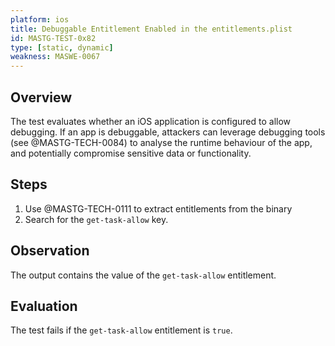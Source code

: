 ```yaml
---
platform: ios
title: Debuggable Entitlement Enabled in the entitlements.plist
id: MASTG-TEST-0x82
type: [static, dynamic]
weakness: MASWE-0067
---
```


## Overview

The test evaluates whether an iOS application is configured to allow debugging. If an app is debuggable, attackers can leverage debugging tools (see @MASTG-TECH-0084) to analyse the runtime behaviour of the app, and potentially compromise sensitive data or functionality.

## Steps

1. Use @MASTG-TECH-0111 to extract entitlements from the binary
2. Search for the `get-task-allow` key.

## Observation

The output contains the value of the `get-task-allow` entitlement.

## Evaluation

The test fails if the `get-task-allow` entitlement is `true`.
